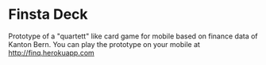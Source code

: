 # Finsta Deck

Prototype of a "quartett" like card game for mobile based on finance data of Kanton Bern. You can play the prototype on your mobile at http://finq.herokuapp.com

